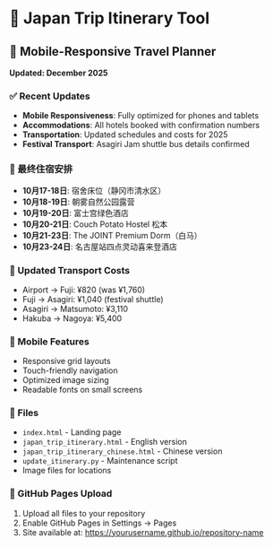 # 🗾 Japan Trip Itinerary Tool

## 📱 Mobile-Responsive Travel Planner
**Updated: December 2025**

### ✅ Recent Updates
- **Mobile Responsiveness**: Fully optimized for phones and tablets
- **Accommodations**: All hotels booked with confirmation numbers
- **Transportation**: Updated schedules and costs for 2025
- **Festival Transport**: Asagiri Jam shuttle bus details confirmed

### 🏨 最终住宿安排
- **10月17-18日**: 宿舍床位（静冈市清水区）
- **10月18-19日**: 朝雾自然公园露营
- **10月19-20日**: 富士宫绿色酒店
- **10月20-21日**: Couch Potato Hostel 松本
- **10月21-23日**: The JOINT Premium Dorm（白马）
- **10月23-24日**: 名古屋站四点灵动喜来登酒店

### 🚂 Updated Transport Costs
- Airport → Fuji: ¥820 (was ¥1,760)
- Fuji → Asagiri: ¥1,040 (festival shuttle)
- Asagiri → Matsumoto: ¥3,110
- Hakuba → Nagoya: ¥5,400

### 📱 Mobile Features
- Responsive grid layouts
- Touch-friendly navigation
- Optimized image sizing
- Readable fonts on small screens

### 🔧 Files
- `index.html` - Landing page
- `japan_trip_itinerary.html` - English version
- `japan_trip_itinerary_chinese.html` - Chinese version
- `update_itinerary.py` - Maintenance script
- Image files for locations

### 🚀 GitHub Pages Upload
1. Upload all files to your repository
2. Enable GitHub Pages in Settings → Pages
3. Site available at: https://yourusername.github.io/repository-name
